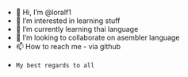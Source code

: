 - 👋 Hi, I’m @loralf1
- 👀 I’m interested in learning stuff
- 🌱 I’m currently learning thai language
- 💞️ I’m looking to collaborate on asembler language
- 📫 How to reach me - via github
-     My best regards to all
<!---
loralf1/loralf1 is a ✨ special ✨ repository because its `README.md` (this file) appears on your GitHub profile.
You can click the Preview link to take a look at your changes.
--->
